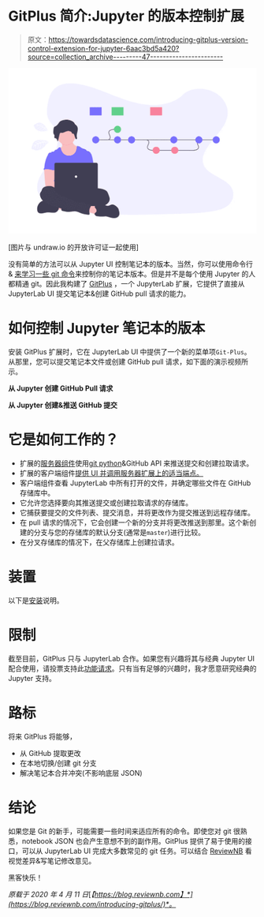 # GitPlus 简介:Jupyter 的版本控制扩展

> 原文：<https://towardsdatascience.com/introducing-gitplus-version-control-extension-for-jupyter-6aac3bd5a420?source=collection_archive---------47----------------------->

![](img/75b5a3a407296a406e70304b62e8f948.png)

[图片与 undraw.io 的开放许可证一起使用]

没有简单的方法可以从 Jupyter UI 控制笔记本的版本。当然，你可以使用命令行& [来学习一些 git 命令](https://blog.reviewnb.com/github-jupyter-notebook/)来控制你的笔记本版本。但是并不是每个使用 Jupyter 的人都精通 git。因此我构建了 [GitPlus](https://github.com/ReviewNB/jupyterlab-gitplus) ，一个 JupyterLab 扩展，它提供了直接从 JupyterLab UI 提交笔记本&创建 GitHub pull 请求的能力。

# 如何控制 Jupyter 笔记本的版本

安装 GitPlus 扩展时，它在 JupyterLab UI 中提供了一个新的菜单项`Git-Plus`。从那里，您可以提交笔记本文件或创建 GitHub pull 请求，如下面的演示视频所示。

**从 Jupyter 创建 GitHub Pull 请求**

**从 Jupyter 创建&推送 GitHub 提交**

# 它是如何工作的？

*   扩展的[服务器组件](https://pypi.org/project/jupyterlab-gitplus/0.1.13/)使用[git python](https://github.com/gitpython-developers/GitPython)&GitHub API 来推送提交和创建拉取请求。
*   扩展的客户端组件[提供 UI 并调用服务器扩展上的适当端点。](https://www.npmjs.com/package/@reviewnb/jupyterlab_gitplus)
*   客户端组件查看 JupyterLab 中所有打开的文件，并确定哪些文件在 GitHub 存储库中。
*   它允许您选择要向其推送提交或创建拉取请求的存储库。
*   它捕获要提交的文件列表、提交消息，并将更改作为提交推送到远程存储库。
*   在 pull 请求的情况下，它会创建一个新的分支并将更改推送到那里。这个新创建的分支与您的存储库的默认分支(通常是`master`)进行比较。
*   在分叉存储库的情况下，在父存储库上创建拉请求。

# 装置

以下是[安装](https://github.com/ReviewNB/jupyterlab-gitplus#install)说明。

# 限制

截至目前，GitPlus 只与 JupyterLab 合作。如果您有兴趣将其与经典 Jupyter UI 配合使用，请投票支持此[功能请求](https://github.com/ReviewNB/jupyterlab-gitplus/issues/2)。只有当有足够的兴趣时，我才愿意研究经典的 Jupyter 支持。

# 路标

将来 GitPlus 将能够，

*   从 GitHub 提取更改
*   在本地切换/创建 git 分支
*   解决笔记本合并冲突(不影响底层 JSON)

# 结论

如果您是 Git 的新手，可能需要一些时间来适应所有的命令。即使您对 git 很熟悉，notebook JSON 也会产生意想不到的副作用。GitPlus 提供了易于使用的接口，可以从 JupyterLab UI 完成大多数常见的 git 任务。可以结合 [ReviewNB](https://www.reviewnb.com?utm_source=reviewnb_blog) 看视觉差异&写笔记修改意见。

黑客快乐！

*原载于 2020 年 4 月 11 日*[*【https://blog.reviewnb.com】*](https://blog.reviewnb.com/introducing-gitplus/)*。*